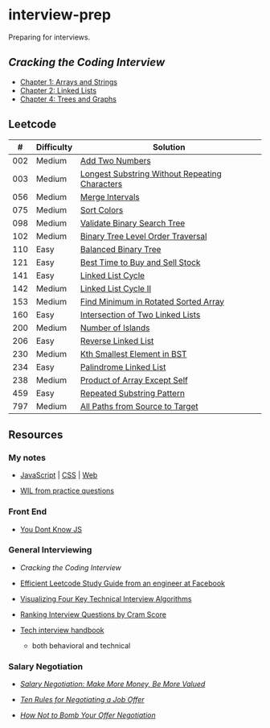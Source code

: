 # interview-prep

Preparing for interviews.

## _Cracking the Coding Interview_

- [Chapter 1: Arrays and Strings](./src/ctci/chapter1/)
- [Chapter 2: Linked Lists](./src/ctci/chapter2/)
- [Chapter 4: Trees and Graphs](./src/ctci/chapter4/)

## Leetcode

| #   | Difficulty | Solution                                                                |
| --- | ---------- | ----------------------------------------------------------------------- |
| 002 | Medium     | [Add Two Numbers](./src/leetcode/002.js)                                |
| 003 | Medium     | [Longest Substring Without Repeating Characters](./src/leetcode/003.js) |
| 056 | Medium     | [Merge Intervals](./src/leetcode/056.js)                                |
| 075 | Medium     | [Sort Colors](./src/leetcode/075.js)                                    |
| 098 | Medium     | [Validate Binary Search Tree](./src/leetcode/098.js)                    |
| 102 | Medium     | [Binary Tree Level Order Traversal](./src/leetcode/102.js)              |
| 110 | Easy       | [Balanced Binary Tree](./src/leetcode/110.js)                           |
| 121 | Easy       | [Best Time to Buy and Sell Stock](./src/leetcode/121.js)                |
| 141 | Easy       | [Linked List Cycle](./src/leetcode/141.js)                              |
| 142 | Medium     | [Linked List Cycle II](./src/leetcode/142.js)                           |
| 153 | Medium     | [Find Minimum in Rotated Sorted Array](./src/leetcode/153.js)           |
| 160 | Easy       | [Intersection of Two Linked Lists](./src/leetcode/160.js)               |
| 200 | Medium     | [Number of Islands](./src/leetcode/200.js)                              |
| 206 | Easy       | [Reverse Linked List](./src/leetcode/206.js)                            |
| 230 | Medium     | [Kth Smallest Element in BST](./src/leetcode/230.js)                    |
| 234 | Easy       | [Palindrome Linked List](./src/leetcode/234.js)                         |
| 238 | Medium     | [Product of Array Except Self](./src/leetcode/238.js)                   |
| 459 | Easy       | [Repeated Substring Pattern](./src/leetcode/459.js)                     |
| 797 | Medium     | [All Paths from Source to Target](./src/leetcode/797.js)                |

## Resources

### My notes

- [JavaScript](./javascript.md) | [CSS](./css.md) | [Web](./web.md)

- [WIL from practice questions](./notes_on_dsa.md)

### Front End

- [You Dont Know JS](https://github.com/getify/You-Dont-Know-JS)

### General Interviewing

- _Cracking the Coding Interview_

- [Efficient Leetcode Study Guide from an engineer at Facebook](./leetcode_study_guide.md)

- [Visualizing Four Key Technical Interview Algorithms](https://jeremyaguilon.me/blog/visualizing_four_key_interview_algorithms)

- [Ranking Interview Questions by Cram Score](https://jeremyaguilon.me/blog/ranking_interview_questions_by_cram_score)

- [Tech interview handbook](https://github.com/yangshun/tech-interview-handbook)
  - both behavioral and technical

### Salary Negotiation

- [_Salary Negotiation: Make More Money, Be More Valued_](https://www.kalzumeus.com/2012/01/23/salary-negotiation/)

- [_Ten Rules for Negotiating a Job Offer_](https://haseebq.com/my-ten-rules-for-negotiating-a-job-offer/)

- [_How Not to Bomb Your Offer Negotiation_](https://haseebq.com/how-not-to-bomb-your-offer-negotiation/)
